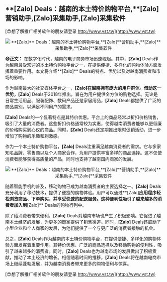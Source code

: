 ## ****[Zalo]** Deals：越南的本土特价购物平台,**[Zalo]**营销助手,**[Zalo]**采集助手,**[Zalo]**采集软件**

[😍想了解推广相关软件的朋友请登录 http://www.vst.tw](http://www.vst.tw)

 <center><img src="https://vst.tw/MP4/tuiguang/png/4.png" alt="**[Zalo]** Deals：越南的本土特价购物平台,**[Zalo]**营销助手,**[Zalo]**采集助手,**[Zalo]**采集软件"></center>

**😄正文：**
在数字化时代，越南的电子商务市场迅速崛起。其中，**[Zalo]** Deals作为越南最受欢迎的本土特价购物平台之一，在提供便捷、多样化的购物体验方面发挥着重要作用。本文将介绍**[Zalo]** Deals的特点、优势以及对越南消费者和市场的影响。

作为越南最大的社交媒体平台之一，**[Zalo]**在越南拥有庞大的用户群体。借助这一优势，**[Zalo]** Deals于2018年推出，旨在为用户提供全方位的购物选择。无论是日常生活用品、服装配饰、数码产品还是家居用品，**[Zalo]** Deals都提供了广泛的商品类别，以满足不同用户的需求。

**[Zalo]** Deals的一个显著特点是其特价优惠。平台上的商品经常以折扣价格销售，吸引了大量的消费者。这些折扣价格通常较为实惠，使得越南消费者能够以更低廉的价格购买到心仪的商品。同时，**[Zalo]** Deals还定期推出限时促销活动，进一步增加了购物的乐趣和刺激感。

作为一个本土特价购物平台，**[Zalo]** Deals注重满足越南消费者的需求。它与多家知名品牌、零售商以及个人商家合作，为用户提供丰富多样的商品选择。这不仅使消费者能够获得高质量的产品，同时也支持了越南国内商家的发展。

 <center><img src="https://vst.tw/MP4/tuiguang/png/3.png" alt="**[Zalo]** Deals：越南的本土特价购物平台,**[Zalo]**营销助手,**[Zalo]**采集助手,**[Zalo]**采集软件"></center>

随着智能手机的普及，移动购物已成为越南消费者的主要选择之一。**[Zalo]** Deals充分利用了移动技术，提供了便捷的购物体验。用户可以通过**[Zalo]**应用程序轻松浏览商品、下单购买，并享受快速的配送服务。这种便利性吸引了越来越多的消费者加入到**[Zalo]** Deals的购物行列中。

除了给消费者带来便利，**[Zalo]** Deals对越南市场也产生了积极影响。它促进了越南本土经济的发展，为更多的商家提供了销售渠道。同时，**[Zalo]** Deals还鼓励了小型企业和个人商家的发展，为他们提供了一个与更广泛的消费者接触的机会。

总之，**[Zalo]** Deals作为越南的本土特价购物平台，在提供便捷、多样化的购物体验方面发挥着重要作用。其特价优惠、广泛的商品选择以及移动购物的便利性，吸引了越来越多的消费者。同时，**[Zalo]** Deals也为越南市场的发展做出了积极贡献，推动了本土经济的增长。相信随着时间的推移，**[Zalo]** Deals将在越南电商市场上继续蓬勃发展，并为越南消费者带来更多的购物便利与惊喜。

[😍想了解推广相关软件的朋友请登录 http://www.vst.tw](http://www.vst.tw)



